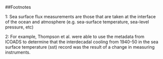 ##Footnotes
<br>

<a id="chapter-1">1</a>: Sea surface flux measurements are those that are taken at the interface of the ocean and atmosphere (e.g. sea-surface temperature, sea-level pressure, etc)

<a id="2">2</a>: For example, Thompson et al. were able to use the metadata from ICOADS to determine that the interdecadal cooling from 1940-50 in the sea surface temperature (sst) record was the result of a change in measuring instruments.